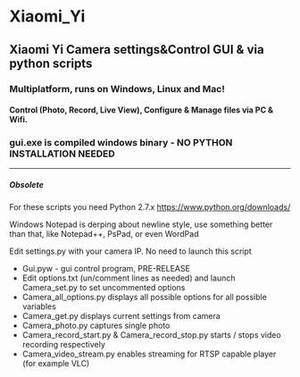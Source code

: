 # Xiaomi_Yi
## Xiaomi Yi Camera settings&Control GUI & via python scripts

### Multiplatform, runs on Windows, Linux and Mac!

#### Control (Photo, Record, Live View), Configure & Manage files via PC & Wifi.

### gui.exe is compiled windows binary - NO PYTHON INSTALLATION NEEDED


-------
##### Obsolete

For these scripts you need Python 2.7.x https://www.python.org/downloads/ 

Windows Notepad is derping about newline style, use something better than that, like Notepad++, PsPad, or even WordPad

Edit settings.py with your camera IP. No need to launch this script

* Gui.pyw - gui control program, PRE-RELEASE
* Edit options.txt (un/comment lines as needed) and launch Camera_set.py to set uncommented options
* Camera_all_options.py displays all possible options for all possible variables
* Camera_get.py displays current settings from camera
* Camera_photo.py captures single photo
* Camera_record_start.py & Camera_record_stop.py starts / stops video recording respectively
* Camera_video_stream.py enables streaming for RTSP capable player (for example VLC)
